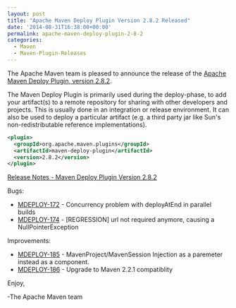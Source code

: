 ```yaml
---
layout: post
title: "Apache Maven Deploy Plugin Version 2.8.2 Released"
date: '2014-08-31T16:38:00+00:00'
permalink: apache-maven-deploy-plugin-2-8-2
categories:
  - Maven
  - Maven-Plugin-Releases
---
```

The Apache Maven team is pleased to announce the release of the
[Apache Maven Deploy Plugin, version 2.8.2](https://maven.apache.org/plugins/maven-deploy-plugin/).

The Maven Deploy Plugin is primarily used during the deploy-phase, to add your
artifact(s) to a remote repository for sharing with other developers and
projects. This is usually done in an integration or release environment. It can
also be used to deploy a particular artifact (e.g. a third party jar like Sun's
non-redistributable reference implementations).

```xml
<plugin>
  <groupId>org.apache.maven.plugins</groupId>
  <artifactId>maven-deploy-plugin</artifactId>
  <version>2.8.2</version>
</plugin>
```
<!-- more -->

[Release Notes - Maven Deploy Plugin Version 2.8.2](https://issues.apache.org/jira/secure/ReleaseNote.jspa?projectId=12317228&version=12330473)

Bugs:

* [MDEPLOY-172](https://issues.apache.org/jira/browse/MDEPLOY-172) - Concurrency problem with deployAtEnd in parallel builds
* [MDEPLOY-174](https://issues.apache.org/jira/browse/MDEPLOY-174) - [REGRESSION] url not required anymore, causing a NullPointerException

Improvements:

* [MDEPLOY-185](https://issues.apache.org/jira/browse/MDEPLOY-185) - MavenProject/MavenSession Injection as a paremeter instead as a component.
* [MDEPLOY-186](https://issues.apache.org/jira/browse/MDEPLOY-186) - Upgrade to Maven 2.2.1 compatiblity


Enjoy,

-The Apache Maven team
